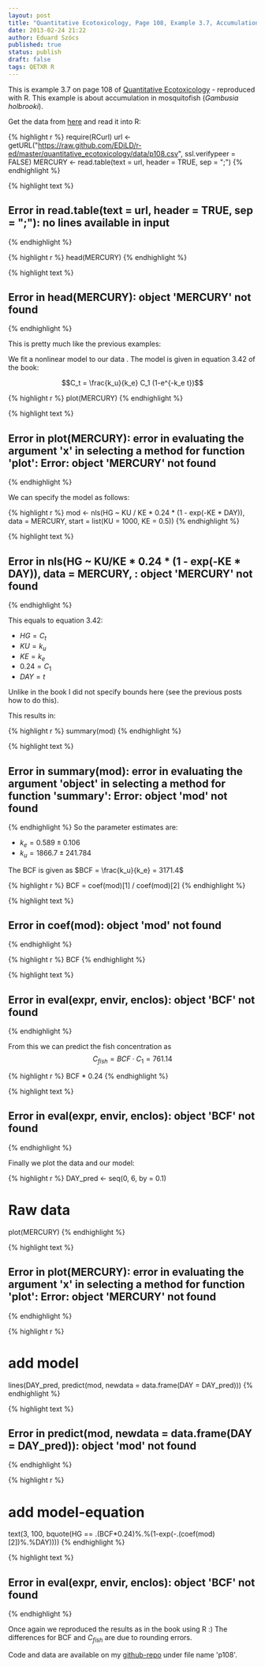 ```yaml
---
layout: post
title: "Quantitative Ecotoxicology, Page 108, Example 3.7, Accumulation"
date: 2013-02-24 21:22
author: Eduard Szöcs
published: true
status: publish
draft: false
tags: QETXR R
---
```



 
 
This is example 3.7 on page 108 of [Quantitative Ecotoxicology](http://www.crcpress.com/product/isbn/9781439835647) - reproduced with R. This example is about accumulation in mosquitofish (*Gambusia holbrooki*).  
 
Get the data from [here](https://raw.github.com/EDiLD/r-ed/master/quantitative_ecotoxicology/data/p108.csv) and read it into R:
 

{% highlight r %}
require(RCurl)
url <- getURL("https://raw.github.com/EDiLD/r-ed/master/quantitative_ecotoxicology/data/p108.csv",
ssl.verifypeer = FALSE)
MERCURY <- read.table(text = url, header = TRUE, sep = ";")
{% endhighlight %}



{% highlight text %}
## Error in read.table(text = url, header = TRUE, sep = ";"): no lines available in input
{% endhighlight %}

{% highlight r %}
head(MERCURY)
{% endhighlight %}



{% highlight text %}
## Error in head(MERCURY): object 'MERCURY' not found
{% endhighlight %}
 
This is pretty much like the previous examples: 
 
We fit a nonlinear model to our data
.
The model is given in equation 3.42 of the book:
 
$$C_t = \frac{k_u}{k_e} C_1 (1-e^{-k_e t})$$
 

{% highlight r %}
plot(MERCURY)
{% endhighlight %}



{% highlight text %}
## Error in plot(MERCURY): error in evaluating the argument 'x' in selecting a method for function 'plot': Error: object 'MERCURY' not found
{% endhighlight %}
 
We can specify the model as follows:

{% highlight r %}
mod <- nls(HG ~ KU / KE * 0.24 * (1 - exp(-KE * DAY)), 
           data = MERCURY, 
           start = list(KU = 1000, KE = 0.5))
{% endhighlight %}



{% highlight text %}
## Error in nls(HG ~ KU/KE * 0.24 * (1 - exp(-KE * DAY)), data = MERCURY, : object 'MERCURY' not found
{% endhighlight %}
 
This equals to equation 3.42:
 
* $HG = C_t$
* $KU = k_u$
* $KE = k_e$
* $0.24 = C_1$
* $DAY = t$
 
 
Unlike in the book I did not specify bounds here (see the previous posts how to do this).
 
This results in:

{% highlight r %}
summary(mod)
{% endhighlight %}



{% highlight text %}
## Error in summary(mod): error in evaluating the argument 'object' in selecting a method for function 'summary': Error: object 'mod' not found
{% endhighlight %}
So the parameter estimates are:
 
* $k_e = 0.589 \pm 0.106$
* $k_u = 1866.7 \pm 241.784$
 
The BCF is given as $BCF = \frac{k_u}{k_e} = 3171.4$

{% highlight r %}
BCF = coef(mod)[1] / coef(mod)[2]
{% endhighlight %}



{% highlight text %}
## Error in coef(mod): object 'mod' not found
{% endhighlight %}



{% highlight r %}
BCF
{% endhighlight %}



{% highlight text %}
## Error in eval(expr, envir, enclos): object 'BCF' not found
{% endhighlight %}
 
From this we can predict the fish concentration as $$C_{fish}=BCF \cdot C_1=761.14$$

{% highlight r %}
BCF * 0.24
{% endhighlight %}



{% highlight text %}
## Error in eval(expr, envir, enclos): object 'BCF' not found
{% endhighlight %}
 
Finally we plot the data and our model:

{% highlight r %}
DAY_pred <- seq(0, 6, by = 0.1) 
# Raw data
plot(MERCURY)
{% endhighlight %}



{% highlight text %}
## Error in plot(MERCURY): error in evaluating the argument 'x' in selecting a method for function 'plot': Error: object 'MERCURY' not found
{% endhighlight %}



{% highlight r %}
# add model
lines(DAY_pred, predict(mod, newdata = data.frame(DAY = DAY_pred)))
{% endhighlight %}



{% highlight text %}
## Error in predict(mod, newdata = data.frame(DAY = DAY_pred)): object 'mod' not found
{% endhighlight %}



{% highlight r %}
# add model-equation
text(3, 100, bquote(HG == .(BCF*0.24)%.%(1-exp(-.(coef(mod)[2])%.%DAY))))
{% endhighlight %}



{% highlight text %}
## Error in eval(expr, envir, enclos): object 'BCF' not found
{% endhighlight %}
 
 
Once again we reproduced the results as in the book using R :)
The differences for BCF and $C_{fish}$ are due to rounding errors.
 
 
Code and data are available on my [github-repo](https://github.com/EDiLD/r-ed/tree/master/quantitative_ecotoxicology) under file name 'p108'.
